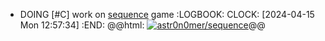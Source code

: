 - DOING [#C] work on [sequence](https://github.com/astr0n0mer/sequence) game
  :LOGBOOK:
  CLOCK: [2024-04-15 Mon 12:57:34]
  :END:
  @@html: <a href="https://github.com/astr0n0mer/sequence/"><img src="https://github-readme-stats-astronomer.vercel.app/api/pin/?username=astr0n0mer&repo=sequence&theme=tokyonight" alt="astr0n0mer/sequence"/></a>@@